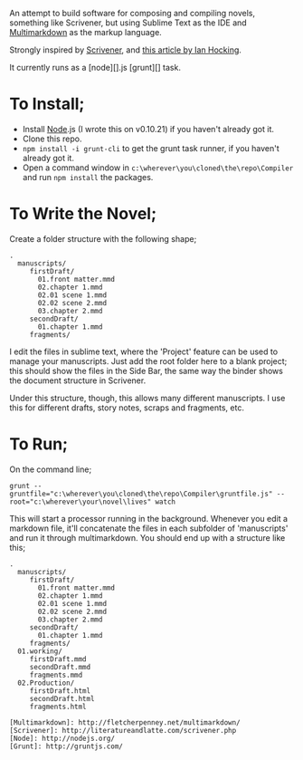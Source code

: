 An attempt to build software for composing and compiling novels, something like Scrivener, but using Sublime Text as the IDE and [Multimarkdown]() as the markup language. 

Strongly inspired by [Scrivener](), and [this article by Ian Hocking](http://ianhocking.com/2013/06/22/writing-a-novel-using-markdown/).

It currently runs as a [node][].js [grunt][] task.

# To Install;

- Install [Node]().js (I wrote this on v0.10.21) if you haven't already got it.
- Clone this repo. 
- `npm install -i grunt-cli` to get the grunt task runner, if you haven't already got it.
- Open a command window in `c:\wherever\you\cloned\the\repo\Compiler` and run `npm install` the packages. 

# To Write the Novel;

Create a folder structure with the following shape;

    .
      manuscripts/
         firstDraft/
           01.front matter.mmd
           02.chapter 1.mmd
           02.01 scene 1.mmd
           02.02 scene 2.mmd
           03.chapter 2.mmd
         secondDraft/
           01.chapter 1.mmd
         fragments/

I edit the files in sublime text, where the 'Project' feature can be used to manage your manuscripts. Just add the root folder here to a blank project; this should show the files in the Side Bar, the same way the binder shows the document structure in Scrivener. 

Under this structure, though, this allows many different manuscripts. I use this for different drafts, story notes, scraps and fragments, etc. 

# To Run;

On the command line;

    grunt --gruntfile="c:\wherever\you\cloned\the\repo\Compiler\gruntfile.js" --root="c:\wherever\your\novel\lives" watch

This will start a processor running in the background. Whenever you edit a markdown file, it'll concatenate the files in each subfolder of 'manuscripts' and run it through multimarkdown. You should end up with a structure like this;

    .
      manuscripts/
         firstDraft/
           01.front matter.mmd
           02.chapter 1.mmd
           02.01 scene 1.mmd
           02.02 scene 2.mmd
           03.chapter 2.mmd
         secondDraft/
           01.chapter 1.mmd
         fragments/
      01.working/
         firstDraft.mmd
         secondDraft.mmd
         fragments.mmd
      02.Production/
         firstDraft.html
         secondDraft.html
         fragments.html

    [Multimarkdown]: http://fletcherpenney.net/multimarkdown/
    [Scrivener]: http://literatureandlatte.com/scrivener.php
    [Node]: http://nodejs.org/
    [Grunt]: http://gruntjs.com/